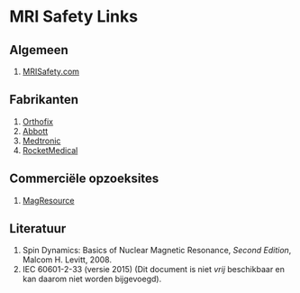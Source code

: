 # MRI Safety Links

## Algemeen

1. [MRISafety.com](http://mrisafety.com)

## Fabrikanten

1. [Orthofix](http://www.orthofix.com)
1. [Abbott](http://www.abbottvascular.com)
1. [Medtronic](http://www.medtronic.com)
1. [RocketMedical](http://sales.rocketmedical.com)

## Commerciële opzoeksites

1. [MagResource](http://www.magresource.com)

## Literatuur

1. Spin Dynamics: Basics of Nuclear Magnetic Resonance, *Second Edition*,
   Malcom H. Levitt, 2008.
1. IEC 60601-2-33 (versie 2015) (Dit document is niet *vrij* beschikbaar en
   kan daarom niet worden bijgevoegd).

